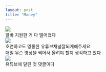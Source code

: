 ```yaml
---
layout: post
title: "Money"
---
```


<div class="start">
  <img src="https://github.com/user-attachments/assets/b54e7638-95cf-4baa-98b6-bbc5ed0f6c8c">
</div>

<div class="txt">
  알바 지원한 거 다 떨어졌다
</div>





<div class="img">
  <img src="https://github.com/user-attachments/assets/e64d9b4e-6d70-416b-9700-bdb8a469fd4f">
</div>


<div class="txt">
  호연하고도 영롱한 유튜브채널잘되게해주세요
</div>

<div class="txt">
  매일 무슨 영상을 찍어서 올려야 할지 생각하고 있다
</div>



<div class="img">
  <img src="https://github.com/user-attachments/assets/53f97b4a-3f1e-4de5-bc20-7a0a6f7f4c17">
</div>


<div class="txt">
  유튜브에 달린 첫 댓글이다 
</div>

